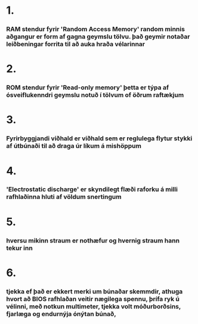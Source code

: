 # 1.
### RAM stendur fyrir 'Random Access Memory' random minnis aðgangur er form af  gagna geymslu tölvu. það geymir notaðar leiðbeningar forrita til að auka hraða  vélarinnar

# 2.
### ROM stendur fyrir 'Read-only memory' þetta er týpa af ósveiflukenndri geymslu notuð í tölvum of öðrum raftækjum

# 3.
### Fyrirbyggjandi viðhald er viðhald sem er reglulega flytur stykki af útbúnaði til að draga úr líkum á mishöppum

# 4.
### 'Electrostatic discharge' er skyndilegt flæði raforku á milli rafhlaðinna hluti af völdum snertingum

# 5.
### hversu mikinn straum er nothæfur og hvernig straum hann tekur inn

# 6.
### tjekka ef það er ekkert merki um búnaðar skemmdir, athuga hvort að BIOS rafhlaðan veitir nægilega spennu, þrífa ryk ú vélinni, með notkun multimeter, tjekka volt móðurborðsins, fjarlæga og endurnýja ónýtan búnað,
